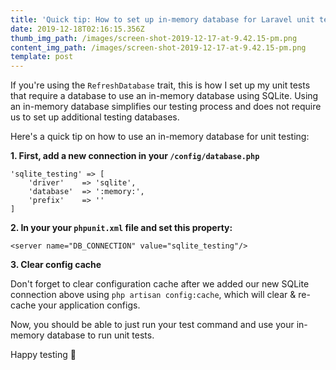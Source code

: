 ```yaml
---
title: 'Quick tip: How to set up in-memory database for Laravel unit tests'
date: 2019-12-18T02:16:15.356Z
thumb_img_path: /images/screen-shot-2019-12-17-at-9.42.15-pm.png
content_img_path: /images/screen-shot-2019-12-17-at-9.42.15-pm.png
template: post
---
```

If you're using the `RefreshDatabase` trait, this is how I set up my unit tests that require a database to use an in-memory database using SQLite. Using an in-memory database simplifies our testing process and does not require us to set up additional testing databases.

Here's a quick tip on how to use an in-memory database for unit testing:

**1. First, add a new connection in your `/config/database.php`**

```
'sqlite_testing' => [
    'driver'    => 'sqlite',
    'database'  => ':memory:',
    'prefix'    => ''
]
```

**2. In your your `phpunit.xml` file and set this property:**

```
<server name="DB_CONNECTION" value="sqlite_testing"/>
```

**3. Clear config cache**

Don't forget to clear configuration cache after we added our new SQLite connection above using `php artisan config:cache`, which will clear & re-cache your application configs.

Now, you should be able to just run your test command and use your in-memory database to run unit tests.

Happy testing 🤘
